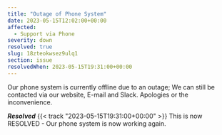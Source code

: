 ```yaml
---
title: "Outage of Phone System"
date: 2023-05-15T12:02:00+00:00
affected:
  - Support via Phone
severity: down
resolved: true
slug: 18zteokwsez9ulq1
section: issue
resolvedWhen: 2023-05-15T19:31:00+00:00
---
```

Our phone system is currently offline due to an outage; We can still be contacted via our website, E-mail and Slack. Apologies or the inconvenience.

***Resolved*** {{< track "2023-05-15T19:31:00+00:00" >}} This is now RESOLVED - Our phone system is now working again.

